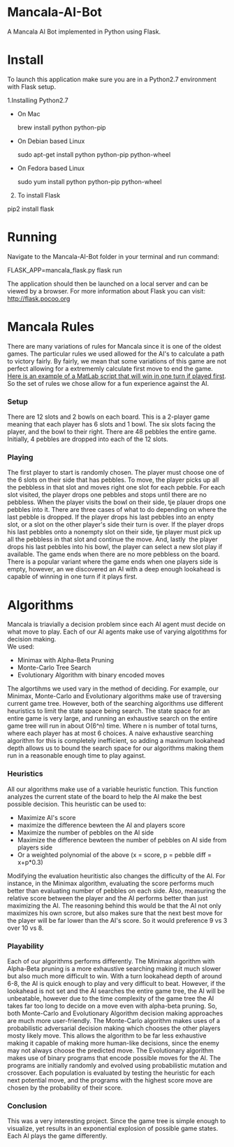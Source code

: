 # Mancala-AI-Bot
A Mancala AI Bot implemented in Python using Flask.

# Install 
To launch this application make sure you are in a Python2.7 environment with Flask setup.


1.Installing Python2.7

- On Mac
  
  brew install python python-pip

- On Debian based Linux

  sudo apt-get install python python-pip python-wheel 

- On Fedora based Linux
  
   sudo yum install python python-pip python-wheel

2. To install Flask

  pip2 install flask

# Running

Navigate to the Mancala-AI-Bot folder in your terminal and run command: 

  FLASK_APP=mancala_flask.py flask run

The application should then be launched on a local server and can be viewed by a browser.
For more information about Flask you can visit: http://flask.pocoo.org

# Mancala Rules

There are many variations of rules for Mancala since it is one of the oldest games. The particular rules we used allowed for the AI's to calculate a path to victory fairly. By fairly, we mean that some variations of this game are not perfect allowing for a extrememly calculate first move to end the game. [Here is an example of a MatLab script that will win in one turn if played  first](https://blogs.mathworks.com/loren/2017/05/22/how-to-win-all-marbles-in-mancala-on-your-first-move-with-matlab/#a7d8ead7-8e1a-499d-b104-2a7d385db486). So the set of rules we chose allow for a fun experience against the AI.

### Setup
There are 12 slots and 2 bowls on each board. This is a 2-player game meaning that each player has 6 slots and 1 bowl. The six slots facing the player, and the bowl to their right. There are 48 pebbles the entire game. Initially, 4 pebbles are dropped into each of the 12 slots. 

### Playing
The first player to start is randomly chosen. The player must choose one of the 6 slots on their side that has pebbles. To move, the player picks up all the pebbless in that slot and moves right one slot for each pebble. For each slot visited, the player drops one pebbles and stops until there are no pebbless. When the player visits the bowl on their side, tje plauer drops one pebbles into it. There are three cases of what to do depending on where the last pebble is dropped. If the player drops his last pebbles into an enpty slot, or a slot on the other player's side their turn is over. If the player drops his last pebbles onto a nonempty slot on their side, tje player must pick up all the pebbless in that slot and continue the move. And, lastly  the player drops his last pebbles into his bowl, the player can select a new slot play if available. 
The game ends when there are no more pebbless on the board. There is a popular variant where the game ends when one players side is empty, however, an we discovered an AI with a deep enough lookahead is capable of winning in one turn if it plays first. 

# Algorithms
Mancala is triavially a decision problem since each AI agent must decide on what move to play.
Each of our AI agents make use of varying algotithms for decision making.  
We used:
- Minimax with Alpha-Beta Pruning
- Monte-Carlo Tree Search
- Evolutionary Algorithm with binary encoded moves


The algortihms we used vary in the method of deciding. For example, our Minimax, Monte-Carlo and Evolutionary algorithms make use of traversing current game tree. However, both of the searching algorithms use different heuristics to limit the state space being search. The state space for an entire game is very large, and running an exhaustive search on the entire game tree will run in about O(6^n) time. Where n is number of total turns, where each player has at most 6 choices.
A naive exhaustive searching algorithm for this is completely inefficient, so adding a maximum lookahead depth allows us to bound the search space for our algorithms making them run in a reasonable enough time to play against. 

### Heuristics 
All our algorithms make use of a variable heuristic function. This function analyzes the current state of the board to help the AI make the best possible decision. 
This heuristic can be used to:
- Maximize AI's score
- maximize the difference bewteen the AI and players score
- Maximize the number of pebbles on the AI side  
- Maximize the difference bewteen the number of pebbles on AI side from players side
- Or a weighted polynomial of the above (x = score, p = pebble diff = x+p*0.3)

Modifying the evaluation heuritistic also changes the difficulty of the AI. For instance, in the Minimax algorithm, evaluating the score performs much better than evaluating number of pebbles on each side. Also, measuring the relative score between the player and the AI performs better than just maximizing the AI. The reasoning behind this would be that the AI not only maximizes his own scrore, but also makes sure that the next best move for the player will be far lower than the AI's score. So it would preference 9 vs 3 over 10 vs 8.

### Playability 
Each of our algorithms performs differently. 
The Minimax algorithm with Alpha-Beta pruning is a more exhaustive searching making it much slower but also much more difficult to win. With a turn lookahead depth of around 6-8, the AI is quick enough to play and very difficult to beat. However, if the lookahead is not set and the AI searches the entire game tree, the AI will be unbeatable, however due to the time complexity of the game tree the AI takes far too long to decide on a move even with alpha-beta pruning. So, both Monte-Carlo and Evolutionary Algorithm decision making approaches are much more user-friendly. 
The Monte-Carlo algorithm makes uses of a probabilistic adversarial decision making which chooses the other players mosty likely move. This allows the algorithm to be far less exhaustive making it capable of making more human-like decisions, since the enemy may not always choose the predicted move. 
The Evolutionary algorithm makes use of binary programs that encode possible moves for the AI. The programs are initially randomly and evolved using probabilistic mutation and crossover. Each population is evaluated by testing the heuristic for each next potential move, and the programs with the highest score move are chosen by the probability of their score.  

### Conclusion
This was a very interesting project. Since the game tree is simple enough to visualize, yet results in an exponential explosion of possible game states. Each AI plays the game differently.
